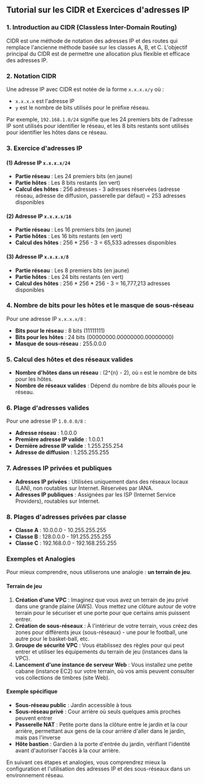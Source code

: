 ## Tutorial sur les CIDR et Exercices d'adresses IP

### 1. Introduction au CIDR (Classless Inter-Domain Routing)

CIDR est une méthode de notation des adresses IP et des routes qui remplace l'ancienne méthode basée sur les classes A, B, et C. L'objectif principal du CIDR est de permettre une allocation plus flexible et efficace des adresses IP.

### 2. Notation CIDR

Une adresse IP avec CIDR est notée de la forme `x.x.x.x/y` où :
- `x.x.x.x` est l'adresse IP
- `y` est le nombre de bits utilisés pour le préfixe réseau.

Par exemple, `192.168.1.0/24` signifie que les 24 premiers bits de l'adresse IP sont utilisés pour identifier le réseau, et les 8 bits restants sont utilisés pour identifier les hôtes dans ce réseau.

### 3. Exercice d'adresses IP

#### (1) Adresse IP `x.x.x.x/24`

- **Partie réseau** : Les 24 premiers bits (en jaune)
- **Partie hôtes** : Les 8 bits restants (en vert)
- **Calcul des hôtes** : 256 adresses - 3 adresses réservées (adresse réseau, adresse de diffusion, passerelle par défaut) = 253 adresses disponibles

#### (2) Adresse IP `x.x.x.x/16`

- **Partie réseau** : Les 16 premiers bits (en jaune)
- **Partie hôtes** : Les 16 bits restants (en vert)
- **Calcul des hôtes** : 256 * 256 - 3 = 65,533 adresses disponibles

#### (3) Adresse IP `x.x.x.x/8`

- **Partie réseau** : Les 8 premiers bits (en jaune)
- **Partie hôtes** : Les 24 bits restants (en vert)
- **Calcul des hôtes** : 256 * 256 * 256 - 3 = 16,777,213 adresses disponibles

### 4. Nombre de bits pour les hôtes et le masque de sous-réseau

Pour une adresse IP `x.x.x.x/8` :
- **Bits pour le réseau** : 8 bits (11111111)
- **Bits pour les hôtes** : 24 bits (00000000.00000000.00000000)
- **Masque de sous-réseau** : 255.0.0.0

### 5. Calcul des hôtes et des réseaux valides

- **Nombre d'hôtes dans un réseau** : \(2^{n} - 2\), où `n` est le nombre de bits pour les hôtes.
- **Nombre de réseaux valides** : Dépend du nombre de bits alloués pour le réseau.

### 6. Plage d'adresses valides

Pour une adresse IP `1.0.0.0/8` :
- **Adresse réseau** : 1.0.0.0
- **Première adresse IP valide** : 1.0.0.1
- **Dernière adresse IP valide** : 1.255.255.254
- **Adresse de diffusion** : 1.255.255.255

### 7. Adresses IP privées et publiques

- **Adresses IP privées** : Utilisées uniquement dans des réseaux locaux (LAN), non routables sur Internet. Réservées par IANA.
- **Adresses IP publiques** : Assignées par les ISP (Internet Service Providers), routables sur Internet.

### 8. Plages d'adresses privées par classe

- **Classe A** : 10.0.0.0 - 10.255.255.255
- **Classe B** : 128.0.0.0 - 191.255.255.255
- **Classe C** : 192.168.0.0 - 192.168.255.255

### Exemples et Analogies

Pour mieux comprendre, nous utiliserons une analogie : **un terrain de jeu**.

#### Terrain de jeu

1. **Création d'une VPC** : Imaginez que vous avez un terrain de jeu privé dans une grande plaine (AWS). Vous mettez une clôture autour de votre terrain pour le sécuriser et une porte pour que certains amis puissent entrer.
2. **Création de sous-réseaux** : À l'intérieur de votre terrain, vous créez des zones pour différents jeux (sous-réseaux) - une pour le football, une autre pour le basket-ball, etc.
3. **Groupe de sécurité VPC** : Vous établissez des règles pour qui peut entrer et utiliser les équipements du terrain de jeu (instances dans la VPC).
4. **Lancement d'une instance de serveur Web** : Vous installez une petite cabane (instance EC2) sur votre terrain, où vos amis peuvent consulter vos collections de timbres (site Web).

#### Exemple spécifique

- **Sous-réseau public** : Jardin accessible à tous
- **Sous-réseau privé** : Cour arrière où seuls quelques amis proches peuvent entrer
- **Passerelle NAT** : Petite porte dans la clôture entre le jardin et la cour arrière, permettant aux gens de la cour arrière d'aller dans le jardin, mais pas l'inverse
- **Hôte bastion** : Gardien à la porte d'entrée du jardin, vérifiant l'identité avant d'autoriser l'accès à la cour arrière.

En suivant ces étapes et analogies, vous comprendrez mieux la configuration et l'utilisation des adresses IP et des sous-réseaux dans un environnement réseau.
